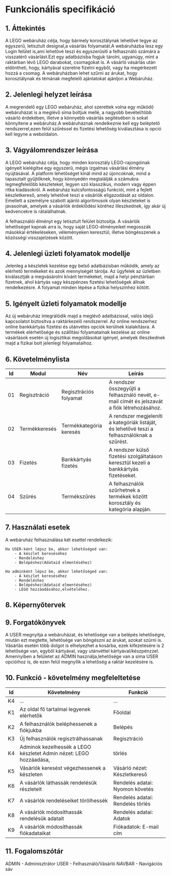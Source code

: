 # Funkcionális specifikáció

## 1. Áttekintés
A LEGO webáruház célja, hogy bármely korosztálynak lehetővé tegye az egyszerű, letisztult designal,a vásárlás folyamatát.A webáruházba lesz egy Login felület is,ami lehetővé teszi és egyszerűsíti a felhasználó számára a visszatérő vásárlást.Ezt egy adatbázisba fogjuk tárolni, ugyanúgy, mint a raktárban lévő LEGO darabokat, csomagokat is. A vásárló vásárlás után eldöntheti, hogy, kártyával szeretne fizetni egyből, vagy ha megérkezett hozzá a csomag. A webáruházban lehet szűrni az árukat, hogy korosztálynak és témának megfelelő ajánlatokat ajánljon a Webáruház.

## 2. Jelenlegi helyzet leírása
A megrendelő egy LEGO webáruház, ahol szerettek volna egy működő webáruházat is a meglévő sima boltjuk mellé, a nagyobb bevétel/több vásárló érdekében, illetve a könnyebb vásárlás segítésében is sokat könnyítene a webáruház.A webáruháznak rendelkeznie kell egy beléptető rendszerrel,ezen felül szűréssel és fizetési lehetőség kiválasztása is opció kell legyne a weboldalon.



## 3. Vágyálomrendszer leírása

A LEGO webáruház célja, hogy minden korosztály LEGO-rajongóinak igényeit kielégítse egy egyszerű, mégis izgalmas vásárlási élmény nyújtásával. A platform lehetőséget kínál mind az újoncoknak, mind a tapasztalt gyűjtőknek, hogy könnyedén megtalálják a számukra legmegfelelőbb készleteket, legyen szó klasszikus, modern vagy éppen ritka kiadásokról. A webáruház kulcsfontosságú funkciói, mint a fejlett készletkereső, amely lehetővé teszi a vásárlók eligazodását az oldalon. Emellett a személyre szabott ajánló algoritmusok olyan készleteket is javasolnak, amelyek a vásárlók érdeklődési köréhez illeszkednek, így akár új kedvencekre is rátalálhatnak.

A felhasználói élményt egy letisztult felület biztosítja. A vásárlók lehetőséget kapnak arra is, hogy saját LEGO-élményeiket megosszák másokkal értékeléseken, véleményeken keresztül, illetve böngésszenek a közösségi visszajelzések között.

## 4. Jelenlegi üzleti folyamatok modellje

Jelenleg a készletek kezelése egy belső adatbázisban működik, amely az elérhető termékeket és azok mennyiségét tárolja. Az ügyfelek az üzletben kiválasztják a megvásárolni kívánt termékeket, majd a helyi pénztárban fizetnek, ahol kártyás vagy készpénzes fizetési lehetőségek állnak rendelkezésre. A folyamat minden lépése a fizikai helyszínhez kötött.

## 5. Igényelt üzleti folyamatok modellje

Az új webáruház integrálódik majd a meglévő adatbázissal, valós idejű kapcsolatot biztosítva a raktárkezelő rendszerrel. Az online rendszerhez online bankkártyás fizetési és utánvétes opciók kerülnek kialakításra. A termékek elérhetősége és szállítási folyamatainak kezelése az online vásárlások esetén új logisztikai megoldásokat igényel, amelyek illeszkednek majd a fizikai bolt jelenlegi folyamataihoz. 

## 6. Követelménylista

| **Id** | **Modul**         | **Név**                 | **Leírás**                                                                                 |
|--------|-------------------|-------------------------|-------------------------------------------------------------------------------------------|
| 01     | Regisztráció      | Regisztrációs folyamat  | A rendszer összegyűjti a felhasználó nevét, e-mail címét és jelszavát a fiók létrehozásához. |
| 02     | Termékkeresés     | Termékkategória keresés | A rendszer megjeleníti a kategóriák listáját, és lehetővé teszi a felhasználóknak a szűrést. |
| 03     | Fizetés           | Bankkártyás fizetés     | A rendszer külső fizetési szolgáltatáson keresztül kezeli a bankkártyás fizetéseket.        |
| 04     | Szűrés            | Termékszűrés            | A felhasználók szűrhetnek a termékek között korosztály és kategória alapján.               |


## 7. Használati esetek
A webáruház felhasználása két esettel rendelkezik:

    Ha USER-ként lépsz be, akkor lehetőséged van:
        - A készlet kereséséhez
        - Rendeléshez
        - Belépéshez(Adataid elmentéséhez)
    
    Ha adminként lépsz be, akkor lehetőséged van:
        - A készlet kereséséhez
        - Rendeléshez
        - Belépéshez(Adataid elmentéséhez)
        - LEGO hozzáadásához,elvételéhez.

## 8. Képernyőtervek

## 9. Forgatókönyvek
A USER megnyitja a webáruházat, és lehetősége van a belépés lehetőségre, miután ezt megtette, lehetősége van böngészni az árukat, azokat szűrni is. Vásárlás esetén több dolgot is elhelyezhet a kosárba, ezek kifezetésére is 2 lehetősége van, egyből kártyával, vagy utánvéttel kártyával/készpénzzel.
Amennyiben a felületet az ADMIN használja,lehetősége van a sima USER opcióihoz is, de ezen felül megnyílik a lehetőség a raktár kezelésére is. 
## 10. Funkció - követelmény megfeleltetése

| Id | Követelmény | Funkció |
| :---: | --- | --- |
| K4 | ... | ... |
|K1 | Az oldal fő tartalmai legyenek elérhetők | Főoldal
|K2 | A felhasználók beléphessenek a fiókjukba | Belépés
|K3 | Új felhasználók regisztrálhassanak | Regisztráció
|K4 | Adminok kezelhessék a LEGO készletet	Admin nézet: LEGO hozzáadása, | törlés
|K5 | Vásárlók keresést végezhessenek a készleten | Vásárló nézet: Készletkereső
|K6 | A vásárlók láthassák rendelésük részleteit | Rendelés adatai: Nyomon követés
|K7 | A vásárlók rendeléseiket törölhessék | Rendelés adatai: Rendelés törlés
|K8 | A vásárlók módosíthassák rendelésük adatait | Rendelés adatai: Adatok |módosítása
|K9 | A vásárlók módosíthassák fiókadataikat | Fiókadatok: E-mail cím |módosítás, Jelszó módosítás, Profilkép módosítás/feltöltés

## 11. Fogalomszótár
ADMIN   -    Adminisztrátor
USER    -    Felhasználó/Vásárló
NAVBAR  -    Navigációs sáv
